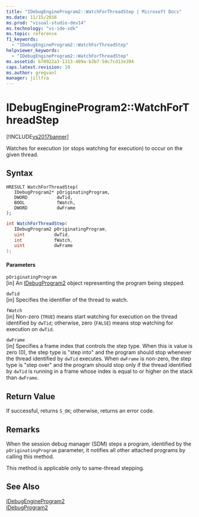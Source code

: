 ```yaml
---
title: "IDebugEngineProgram2::WatchForThreadStep | Microsoft Docs"
ms.date: 11/15/2016
ms.prod: "visual-studio-dev14"
ms.technology: "vs-ide-sdk"
ms.topic: reference
f1_keywords: 
  - "IDebugEngineProgram2::WatchForThreadStep"
helpviewer_keywords: 
  - "IDebugEngineProgram2::WatchForThreadStep"
ms.assetid: b70922a3-1313-409a-b3b7-50c7cd13e394
caps.latest.revision: 10
ms.author: gregvanl
manager: jillfra
---
```

# IDebugEngineProgram2::WatchForThreadStep
[!INCLUDE[vs2017banner](../../../includes/vs2017banner.md)]

Watches for execution (or stops watching for execution) to occur on the given thread.  
  
## Syntax  
  
```cpp#  
HRESULT WatchForThreadStep(   
   IDebugProgram2* pOriginatingProgram,  
   DWORD           dwTid,  
   BOOL            fWatch,  
   DWORD           dwFrame  
);  
```  
  
```csharp  
int WatchForThreadStep(   
   IDebugProgram2 pOriginatingProgram,  
   uint           dwTid,  
   int            fWatch,  
   uint           dwFrame  
);  
```  
  
#### Parameters  
 `pOriginatingProgram`  
 [in] An [IDebugProgram2](../../../extensibility/debugger/reference/idebugprogram2.md) object representing the program being stepped.  
  
 `dwTid`  
 [in] Specifies the identifier of the thread to watch.  
  
 `fWatch`  
 [in] Non-zero (`TRUE`) means start watching for execution on the thread identified by `dwTid`; otherwise, zero (`FALSE`) means stop watching for execution on `dwTid`.  
  
 `dwFrame`  
 [in] Specifies a frame index that controls the step type. When this is value is zero (0), the step type is "step into" and the program should stop whenever the thread identified by `dwTid` executes. When `dwFrame` is non-zero, the step type is "step over" and the program should stop only if the thread identified by `dwTid` is running in a frame whose index is equal to or higher on the stack than `dwFrame`.  
  
## Return Value  
 If successful, returns `S_OK`; otherwise, returns an error code.  
  
## Remarks  
 When the session debug manager (SDM) steps a program, identified by the `pOriginatingProgram` parameter, it notifies all other attached programs by calling this method.  
  
 This method is applicable only to same-thread stepping.  
  
## See Also  
 [IDebugEngineProgram2](../../../extensibility/debugger/reference/idebugengineprogram2.md)   
 [IDebugProgram2](../../../extensibility/debugger/reference/idebugprogram2.md)
